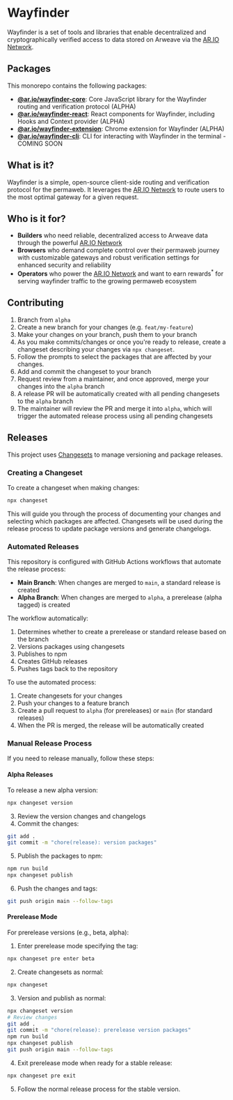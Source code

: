 # Wayfinder

Wayfinder is a set of tools and libraries that enable decentralized and cryptographically verified access to data stored on Arweave via the [AR.IO Network](https://ar.io).

## Packages

This monorepo contains the following packages:

- **[@ar.io/wayfinder-core](./packages/core)**: Core JavaScript library for the Wayfinder routing and verification protocol (ALPHA)
- **[@ar.io/wayfinder-react](./packages/react)**: React components for Wayfinder, including Hooks and Context provider (ALPHA)
- **[@ar.io/wayfinder-extension](./packages/extension)**: Chrome extension for Wayfinder (ALPHA)
- **[@ar.io/wayfinder-cli](./packages/cli)**: CLI for interacting with Wayfinder in the terminal - COMING SOON

## What is it?

Wayfinder is a simple, open-source client-side routing and verification protocol for the permaweb. It leverages the [AR.IO Network](https://ar.io) to route users to the most optimal gateway for a given request.

## Who is it for?

- **Builders** who need reliable, decentralized access to Arweave data through the powerful [AR.IO Network](https://ar.io)
- **Browsers** who demand complete control over their permaweb journey with customizable gateways and robust verification settings for enhanced security and reliability
- **Operators** who power the [AR.IO Network](https://ar.io) and want to earn rewards<sup>*</sup> for serving wayfinder traffic to the growing permaweb ecosystem

## Contributing

1. Branch from `alpha`
2. Create a new branch for your changes (e.g. `feat/my-feature`)
3. Make your changes on your branch, push them to your branch
4. As you make commits/changes or once you're ready to release, create a changeset describing your changes via `npx changeset`.
5. Follow the prompts to select the packages that are affected by your changes.
6. Add and commit the changeset to your branch
7. Request review from a maintainer, and once approved, merge your changes into the `alpha` branch
8. A release PR will be automatically created with all pending changesets to the `alpha` branch
9. The maintainer will review the PR and merge it into `alpha`, which will trigger the automated release process using all pending changesets

## Releases

This project uses [Changesets](https://github.com/changesets/changesets) to manage versioning and package releases.

### Creating a Changeset

To create a changeset when making changes:

```bash
npx changeset
```

This will guide you through the process of documenting your changes and selecting which packages are affected. Changesets will be used during the release process to update package versions and generate changelogs.

### Automated Releases

This repository is configured with GitHub Actions workflows that automate the release process:

- **Main Branch**: When changes are merged to `main`, a standard release is created
- **Alpha Branch**: When changes are merged to `alpha`, a prerelease (alpha tagged) is created

The workflow automatically:
1. Determines whether to create a prerelease or standard release based on the branch
2. Versions packages using changesets
3. Publishes to npm
4. Creates GitHub releases
5. Pushes tags back to the repository

To use the automated process:
1. Create changesets for your changes
2. Push your changes to a feature branch
3. Create a pull request to `alpha` (for prereleases) or `main` (for standard releases)
4. When the PR is merged, the release will be automatically created


### Manual Release Process

If you need to release manually, follow these steps:

#### Alpha Releases

To release a new alpha version:

```bash
npx changeset version
```

3. Review the version changes and changelogs
4. Commit the changes:

```bash
git add .
git commit -m "chore(release): version packages"
```

5. Publish the packages to npm:

```bash
npm run build
npx changeset publish
```

6. Push the changes and tags:

```bash
git push origin main --follow-tags
```

#### Prerelease Mode

For prerelease versions (e.g., beta, alpha):

1. Enter prerelease mode specifying the tag:

```bash
npx changeset pre enter beta
```

2. Create changesets as normal:

```bash
npx changeset
```

3. Version and publish as normal:

```bash
npx changeset version
# Review changes
git add .
git commit -m "chore(release): prerelease version packages"
npm run build
npx changeset publish
git push origin main --follow-tags
```

4. Exit prerelease mode when ready for a stable release:

```bash
npx changeset pre exit
```

5. Follow the normal release process for the stable version.
